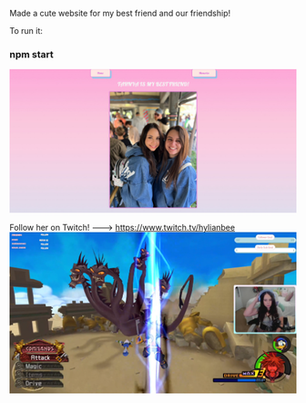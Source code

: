 Made a cute website for my best friend and our friendship!

To run it:
### npm start

![alt text](https://github.com/lindzcoding/friendship/blob/master/assets/homepage.png?raw=true)


Follow her on Twitch! ---> https://www.twitch.tv/hylianbee
![alt text](https://github.com/lindzcoding/friendship/blob/master/assets/twitch.png?raw=true)